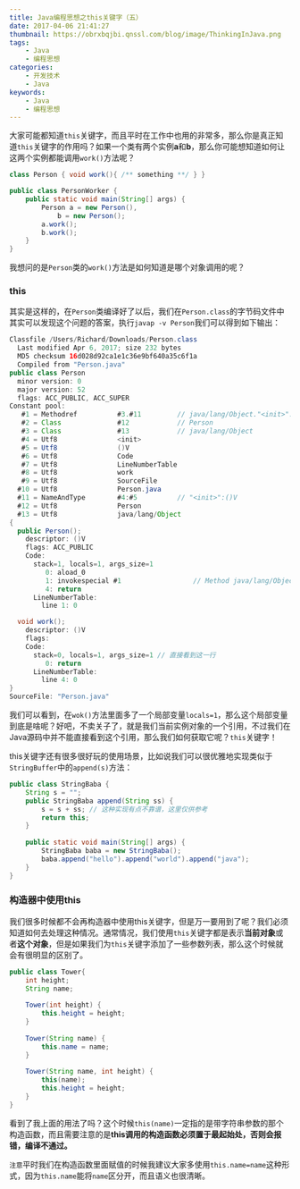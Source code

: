 ```yaml
---
title: Java编程思想之this关键字（五）
date: 2017-04-06 21:41:27
thumbnail: https://obrxbqjbi.qnssl.com/blog/image/ThinkingInJava.png
tags:
	- Java
	- 编程思想
categories:
	- 开发技术
	- Java
keywords:
	- Java
	- 编程思想
---
```

大家可能都知道`this`关键字，而且平时在工作中也用的非常多，那么你是真正知道`this`关键字的作用吗？如果一个类有两个实例**a**和**b**，那么你可能想知道如何让这两个实例都能调用`work()`方法呢？

``` java
class Person { void work(){ /** something **/ } }

public class PersonWorker {
	public static void main(String[] args) {
		Person a = new Person(),
			b = new Person();
		a.work();
		b.work();
	}
}
```
我想问的是`Person`类的`work()`方法是如何知道是哪个对象调用的呢？

### this
其实是这样的，在`Person`类编译好了以后，我们在`Person.class`的字节码文件中其实可以发现这个问题的答案，执行`javap -v Person`我们可以得到如下输出：

``` java
Classfile /Users/Richard/Downloads/Person.class
  Last modified Apr 6, 2017; size 232 bytes
  MD5 checksum 16d028d92ca1e1c36e9bf640a35c6f1a
  Compiled from "Person.java"
public class Person
  minor version: 0
  major version: 52
  flags: ACC_PUBLIC, ACC_SUPER
Constant pool:
   #1 = Methodref          #3.#11         // java/lang/Object."<init>":()V
   #2 = Class              #12            // Person
   #3 = Class              #13            // java/lang/Object
   #4 = Utf8               <init>
   #5 = Utf8               ()V
   #6 = Utf8               Code
   #7 = Utf8               LineNumberTable
   #8 = Utf8               work
   #9 = Utf8               SourceFile
  #10 = Utf8               Person.java
  #11 = NameAndType        #4:#5          // "<init>":()V
  #12 = Utf8               Person
  #13 = Utf8               java/lang/Object
{
  public Person();
    descriptor: ()V
    flags: ACC_PUBLIC
    Code:
      stack=1, locals=1, args_size=1
         0: aload_0
         1: invokespecial #1                  // Method java/lang/Object."<init>":()V
         4: return
      LineNumberTable:
        line 1: 0

  void work();
    descriptor: ()V
    flags:
    Code:
      stack=0, locals=1, args_size=1 // 直接看到这一行
         0: return
      LineNumberTable:
        line 4: 0
}
SourceFile: "Person.java"
```
我们可以看到，在`wok()`方法里面多了一个局部变量`locals=1`，那么这个局部变量到底是啥呢？好吧，不卖关子了，就是我们当前实例对象的一个引用，不过我们在Java源码中并不能直接看到这个引用，那么我们如何获取它呢？`this`关键字！

this关键字还有很多很好玩的使用场景，比如说我们可以很优雅地实现类似于`StringBuffer`中的`append(s)`方法：

``` java
public class StringBaba {
	String s = "";
	public StringBaba append(String ss) {
		s = s + ss; // 这种实现有点不靠谱，这里仅供参考
		return this;
	}
	
	public static void main(String[] args) {
		StringBaba baba = new StringBaba();
		baba.append("hello").append("world").append("java");
	}
}
```

### 构造器中使用this
我们很多时候都不会再构造器中使用this关键字，但是万一要用到了呢？我们必须知道如何去处理这种情况。通常情况，我们使用`this`关键字都是表示**当前对象**或者**这个对象**，但是如果我们为`this`关键字添加了一些参数列表，那么这个时候就会有很明显的区别了。

``` java
public class Tower{
	int height;
	String name;
	
	Tower(int height) {
		this.height = height;
	}
	
	Tower(String name) {
		this.name = name;
	}
	
	Tower(String name, int height) {
		this(name);
		this.height = height;
	}
}
```
看到了我上面的用法了吗？这个时候`this(name)`一定指的是带字符串参数的那个构造函数，而且需要注意的是**this调用的构造函数必须置于最起始处，否则会报错，编译不通过。**

`注意`平时我们在构造函数里面赋值的时候我建议大家多使用`this.name=name`这种形式，因为`this.name`能将`name`区分开，而且语义也很清晰。

